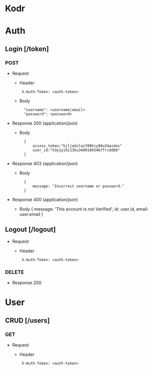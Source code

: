 # Kodr

# Auth

## Login [/token]

### POST 
+ Request
    
    +  Header
        
            X-Auth-Token: <auth-token>
    + Body

            "username": <username|email>
            "password": <password>

+ Response 200 (application/json)

    + Body
            
            {
                access_token:"kjljadslas788hiy98u34asdas"
                user_id:"h3y1yihi13ku34891893467frcdd89"
            }

+ Response 403 (application/json)

    + Body
            
            {
                message: "Incorrect username or password."
            }
+ Response 400 (application/json)

    + Body
            {
                message: 'This account is not Verified',
                id: user.id,
                email: user.email
            }

## Logout [/logout]

+ Request
    
    +  Header
        
            X-Auth-Token: <auth-token>

### DELETE

+ Response 200



# User

## CRUD [/users]

### GET 


+ Request
    
    +  Header
        
            X-Auth-Token: <auth-token>
